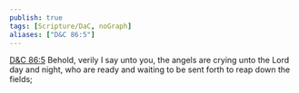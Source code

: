 ```yaml
---
publish: true
tags: [Scripture/DaC, noGraph]
aliases: ["D&C 86:5"]
---
```

[D&C 86:5](https://churchofjesuschrist.org/study/scriptures/dc-testament/dc/86?lang=eng&id=p5#p5) Behold, verily I say unto you, the angels are crying unto the Lord day and night, who are ready and waiting to be sent forth to reap down the fields;
